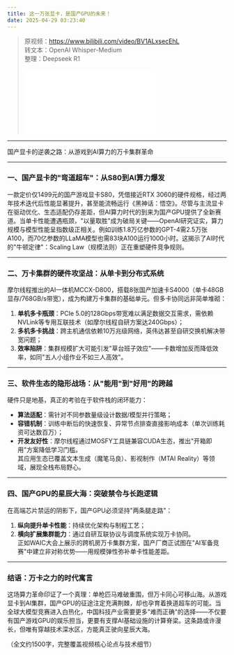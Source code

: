 ```yaml
---
title: 这一万张显卡，是国产GPU的未来！
date: 2025-04-29 03:23:40
---
```


> 原视频：https://www.bilibili.com/video/BV1ALxsecEhL<br>转文本：OpenAI Whisper-Medium<br>整理：Deepseek R1
>
> <iframe src="//player.bilibili.com/player.html?bvid=BV1ALxsecEhL&autoplay=0" scrolling="no" border="0" frameborder="no" framespacing="0" allowfullscreen="true"></iframe>

---

国产显卡的逆袭之路：从游戏到AI算力的万卡集群革命  

---

### 一、国产显卡的"弯道超车"：从S80到AI算力爆发  
一款定价仅1499元的国产游戏显卡S80，凭借接近RTX 3060的硬件规格，经过两年技术迭代后性能显著提升，甚至能流畅运行《黑神话：悟空》。尽管与主流显卡在驱动优化、生态适配仍存差距，但AI算力时代的到来为国产GPU提供了全新赛道。当单卡性能遭遇瓶颈，"以量取胜"成为破局关键——OpenAI研究证实，算力规模与模型性能呈指数级正相关。例如训练1.8万亿参数的GPT-4需2.5万张A100，而70亿参数的LLaMA模型也需83块A100运行1000小时。这揭示了AI时代的"牛顿定律"：Scaling Law（规模法则）正在重塑硬件竞争规则。  

---

### 二、万卡集群的硬件攻坚战：从单卡到分布式系统  
摩尔线程推出的AI一体机MCCX-D800，搭载8张国产加速卡S4000（单卡48GB显存/768GB/s带宽），成为构建万卡集群的基础单元。但多卡协同远非简单堆砌：  
1. **单机多卡瓶颈**：PCIe 5.0的128Gbps带宽难以满足数据交互需求，需依赖NVLink等专用互联技术（如摩尔线程自研方案达240Gbps）；  
2. **多机多卡挑战**：跨主机通信依赖10万兆级网络，英伟达甚至自研交换机解决带宽问题；  
3. **效率陷阱**：集群规模扩大可能引发"草台班子效应"——卡数增加反而降低效率，如同"五人小组作业不如三人高效"。  

---

### 三、软件生态的隐形战场：从"能用"到"好用"的跨越  
硬件只是地基，真正的考验在于软件栈的闭环能力：  
- **算法适配**：需针对不同参数量级设计数据/模型并行策略；  
- **容错机制**：训练中断后的快速恢复、异常节点排查直接影响成本（单次训练耗资可达数百万）；  
- **开发友好性**：摩尔线程通过MOSFY工具链兼容CUDA生态，推出"开箱即用"方案降低学习门槛。  
其应用生态已覆盖文本生成（魔笔马良）、影视制作（MTAI Reality）等领域，展现全栈布局野心。  

---

### 四、国产GPU的星辰大海：突破禁令与长跑逻辑  
在高端芯片禁运的阴影下，国产GPU必须坚持"两条腿走路"：  
1. **纵向提升单卡性能**：持续优化架构与制程工艺；  
2. **横向扩展集群能力**：通过自研互联协议与调度系统实现万卡协同。  
正如WAIC大会上展示的跨机房万卡集群方案，国产厂商正试图在"AI军备竞赛"中建立非对称优势——用规模弹性弥补单卡性能差距。  

---

### 结语：万卡之力的时代寓言  
这场算力革命印证了一个真理：单枪匹马难破重围，但万卡同心可移山海。从游戏显卡到AI集群，国产GPU的征途注定充满荆棘，却也孕育着换道超车的可能。当全球大模型竞赛进入白热化，中国科技产业需要更多"难而正确"的选择——不仅要有国产游戏GPU的娱乐担当，更要有支撑AI基础设施的计算脊梁。这条路或许漫长，但唯有穿越技术深水区，方能真正驶向星辰大海。  

（全文约1500字，完整覆盖视频核心论点与技术细节）